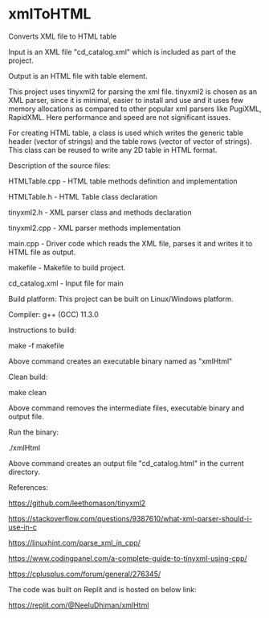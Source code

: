 # xmlToHTML
Converts XML file to HTML table

Input is an XML file "cd_catalog.xml" which is included as part of the project.

Output is an HTML file with table element.

This project uses tinyxml2 for parsing the xml file. tinyxml2 is chosen as an XML parser, since it is minimal, easier to install and use and it uses few memory allocations as compared to other popular xml parsers like PugiXML, RapidXML. Here performance and speed are not significant issues. 

For creating HTML table, a class is used which writes the generic table header (vector of strings) and the table rows (vector of vector of strings). This class can be reused to write any 2D table in HTML format.

Description of the source files:


HTMLTable.cpp - HTML table methods definition and implementation

HTMLTable.h - HTML Table class declaration

tinyxml2.h - XML parser class and methods declaration

tinyxml2.cpp - XML parser methods implementation

main.cpp - Driver code which reads the XML file, parses it and writes it to HTML file as output.

makefile - Makefile to build project.

cd_catalog.xml - Input file for main

Build platform: This project can be built on Linux/Windows platform.

Compiler: g++ (GCC) 11.3.0

Instructions to build:

make -f makefile 

Above command creates an executable binary named as "xmlHtml"

Clean build:

make clean

Above command removes the intermediate files, executable binary and output file.

Run the binary:

./xmlHtml

Above command creates an output file "cd_catalog.html" in the current directory.

References:

https://github.com/leethomason/tinyxml2

https://stackoverflow.com/questions/9387610/what-xml-parser-should-i-use-in-c

https://linuxhint.com/parse_xml_in_cpp/

https://www.codingpanel.com/a-complete-guide-to-tinyxml-using-cpp/

https://cplusplus.com/forum/general/276345/

The code was built on Replit and is hosted on below link:

https://replit.com/@NeeluDhiman/xmlHtml
